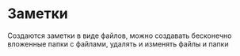 # Заметки
Создаются заметки в виде файлов, можно создавать бесконечно вложенные папки с файлами, удалять и изменять файлы и папки
